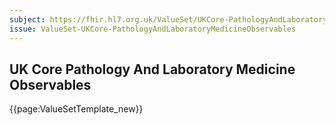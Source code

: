 ```yaml
---
subject: https://fhir.hl7.org.uk/ValueSet/UKCore-PathologyAndLaboratoryMedicineObservables
issue: ValueSet-UKCore-PathologyAndLaboratoryMedicineObservables
---
```

## UK Core Pathology And Laboratory Medicine Observables

{{page:ValueSetTemplate_new}}